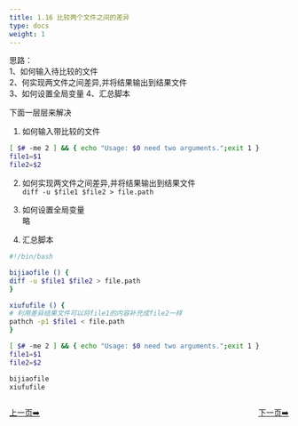 ```yaml
---
title: 1.16 比较两个文件之间的差异                             
type: docs
weight: 1
---
```


思路：   
1、如何输入待比较的文件           
2、何实现两文件之间差异,并将结果输出到结果文件      
3、如何设置全局变量
4、汇总脚本   

下面一层层来解决   
1) 如何输入带比较的文件   
```bash   
[ $# -me 2 ] && { echo "Usage: $0 need two arguments.";exit 1 }     
file1=$1
file2=$2          
```   

2) 如何实现两文件之间差异,并将结果输出到结果文件   
`diff -u $file1 $file2 > file.path`      

3) 如何设置全局变量   
略   

4) 汇总脚本   
```bash
#!/bin/bash

bijiaofile () {
diff -u $file1 $file2 > file.path  
}

xiufufile () {
# 利用差异结果文件可以将file1的内容补充成file2一样   
pathch -p1 $file1 < file.path
}

[ $# -me 2 ] && { echo "Usage: $0 need two arguments.";exit 1 }     
file1=$1
file2=$2 

bijiaofile
xiufufile
```    


<div style="display: flex;justify-content: space-between;align-items: center;">
<p><a href="https://books.linuxwt.com/linuxwtsbc/ChapterOne/shell8">上一页➡️</a></p>
<p><a href="https://books.linuxwt.com/linuxwtsbc/ChapterOne/shell10">下一页➡️</a></p>
</div>